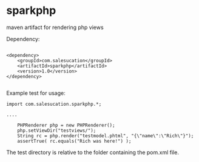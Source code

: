 # sparkphp
maven artifact for rendering php views

Dependency:

```

<dependency>
    <groupId>com.salesucation</groupId>
    <artifactId>sparkphp</artifactId>
    <version>1.0</version>
</dependency>


```

Example test for usage:

```
import com.salesucation.sparkphp.*;

....

	PHPRenderer php = new PHPRenderer();
	php.setViewDir("testviews/");
	String rc = php.render("testmodel.phtml", "{\"name\":\"Rich\"}");
	assertTrue( rc.equals("Rich was here!") );

```

The test directory is relative to the folder containing the pom.xml file.